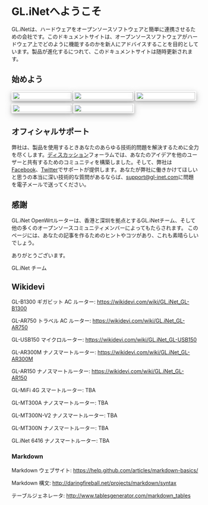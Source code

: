 # GL.iNetへようこそ

GL.iNetは、ハードウェアをオープンソースソフトウェアと簡単に連携させるための会社です。このドキュメントサイトは、オープンソースソフトウェアがハードウェア上でどのように機能するのかを新人にアドバイスすることを目的としています。製品が進化するにつれて、このドキュメントサイトは随時更新されます。
<style>
    .row1, .row2 {
	font-family: 'Lato', sans-serif;
	font-size: 15px !important;
	display: block;
	margin: 0px;
}
    .row-box {
	float: left;
	width: 100%;
	margin-bottom: 25px;
	display: grid;
	grid-template-columns: 33% 33% 33%;
	grid-template-rows: 50% 50%;
}
    .box-0, .box-1, .box-2, .box-3, .box-4, .box-5, .box-6 {
    float: left;
    width: 95%;
    margin-right: 2%;
    margin-bottom: 5%;
    background-color: #FFFFFF;
    box-shadow: 0 4px 8px 0 rgba(0, 0, 0, 0.2), 0 6px 20px 0 rgba(0,0,     0, 0.19);
    border-radius: 3px;
    border-style: solid;
    border-color: #ffffff
}
	.box-0:hover, .box-1:hover, .box-2:hover, .box-3:hover, .box-4:hover, .box-5:hover, .box-6:hover {
    border-color: #b6bde3 !important;
}
	@media only screen and (max-width: 30em) {
    	.row-box {
        grid-template-columns: 50% 50%;
        grid-template-rows: 33% 33% 33%;
    	}
}
</style>

<h2>始めよう</h2>
<div class="row1">
	<div class="row-box">
        <div class="box-0">
            <a href="https://docs.gl-inet.com/jp/3/setup/mini_router/first-time_setup/">
            	<img src="https://static.gl-inet.com/docs/jp/3/home/mini.png" width=100%>
            </a>
        </div>
		<div class="box-1">
    		<a href="https://docs.gl-inet.com/jp/3/setup/slate/first-time_setup/">
            	<img src="https://static.gl-inet.com/docs/en/3/home/docs_icon_750s.png" width=100%>
            </a>
    	</div>
    	<div class="box-2">
    		<a href="https://docs.gl-inet.com/jp/3/setup/travel_ac_router/first-time_setup/">
            	<img src="https://static.gl-inet.com/docs/en/3/home/docs_icon_750.png" width=100%>
            </a>
    	</div>
		<div class="box-3">
    		<a href="https://docs.gl-inet.com/jp/3/setup/brume/first-time_setup/">
            	<img src="https://static.gl-inet.com/docs/en/3/home/docs_icon_mv1000.png" width=100%>
            </a>
		</div>
		<div class="box-4">
    		<a href="https://docs.gl-inet.com/jp/3/setup/b1300/first-time_setup/">
            	<img src="https://static.gl-inet.com/docs/en/3/home/docs_icon_b1300.png" width=100%>
            </a>
		</div>
	</div>
</div>
<br>
<h2 id="official-support">オフィシャルサポート</h2>
<p>弊社は、製品を使用するときあなたのあらゆる技術的問題を解決するために全力を尽くします。<a href="https://forum.gl-inet.com/">ディスカッション</a>フォーラムでは、あなたのアイデアを他のユーザーと共有するためのコミュニティを構築しました。そして、弊社は<a href="https://www.facebook.com/gl.inet.wifi/">Facebook</a>、<a href="https://twitter.com/GLiNetWiFi">Twitter</a>でサポートが提供します。あなたが弊社に働きかけてほしいと思うの本当に深い技術的な質問があるならば、<a href=mailto:support@gl-inet.com>support@gl-inet.com</a>に問題を電子メールで送ってください。</p>
<h2 id="thank-you">感謝</h2>
<p>GL.iNet OpenWrtルーターは、香港と深圳を拠点とするGL.iNetチーム、そして他の多くのオープンソースコミュニティメンバーによってもたらされます。 このページには、あなたの記事を作るためのヒントやコツがあり、これも素晴らしいでしょう。</p>
<p>ありがとうございます。 

GL.iNet チーム</p>
<h2 id="wikidevi">Wikidevi</h2>
<p>GL-B1300 ギガビット AC ルーター: <a href="https://wikidevi.com/wiki/GL.iNet_GL-B1300">https://wikidevi.com/wiki/GL.iNet_GL-B1300</a></p>
<p>GL-AR750 トラベル AC ルーター: <a href="https://wikidevi.com/wiki/GL.iNet_GL-AR750">https://wikidevi.com/wiki/GL.iNet_GL-AR750</a></p>
<p>GL-USB150 マイクロルーター: <a href="https://wikidevi.com/wiki/GL.iNet_GL-USB150">https://wikidevi.com/wiki/GL.iNet_GL-USB150</a></p>
<p>GL-AR300M ナノスマートルーター: <a href="https://wikidevi.com/wiki/GL.iNet_GL-AR300M">https://wikidevi.com/wiki/GL.iNet_GL-AR300M</a></p>
<p>GL-AR150 ナノスマートルーター: <a href="https://wikidevi.com/wiki/GL.iNet_GL-AR150">https://wikidevi.com/wiki/GL.iNet_GL-AR150</a></p>
<p>GL-MiFi 4G スマートルーター: TBA</p>
<p>GL-MT300A ナノスマートルーター: TBA</p>
<p>GL-MT300N-V2 ナノスマートルーター: TBA</p>
<p>GL-MT300N ナノスマートルーター: TBA</p>
<p>GL.iNet 6416 ナノスマートルーター: TBA</p>
<h3 id="markdown">Markdown</h3>
<p>Markdown ウェブサイト: <a href="https://help.github.com/articles/markdown-basics/">https://help.github.com/articles/markdown-basics/</a></p>
<p>Markdown 構文: <a href="http://daringfireball.net/projects/markdown/syntax">http://daringfireball.net/projects/markdown/syntax</a></p>
<p>テーブルジェネレータ: <a href="http://www.tablesgenerator.com/markdown_tables">http://www.tablesgenerator.com/markdown_tables</a></p>






